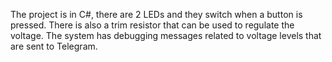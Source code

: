 The project is in C#, there are 2 LEDs and they switch when a button is pressed. There is also a trim resistor that can be used to regulate the voltage. The system has debugging messages related to voltage levels that are sent to Telegram.
